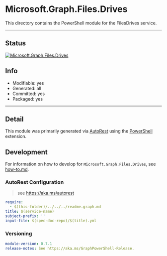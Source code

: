 <!-- region Generated -->
# Microsoft.Graph.Files.Drives
This directory contains the PowerShell module for the FilesDrives service.

---
## Status
[![Microsoft.Graph.Files.Drives](https://img.shields.io/powershellgallery/v/Microsoft.Graph.Files.Drives.svg?style=flat-square&label=Microsoft.Graph.Files.Drives "Microsoft.Graph.Files.Drives")](https://www.powershellgallery.com/packages/Microsoft.Graph.Files.Drives/)

## Info
- Modifiable: yes
- Generated: all
- Committed: yes
- Packaged: yes

---
## Detail
This module was primarily generated via [AutoRest](https://github.com/Azure/autorest) using the [PowerShell](https://github.com/Azure/autorest.powershell) extension.

## Development
For information on how to develop for `Microsoft.Graph.Files.Drives`, see [how-to.md](how-to.md).
<!-- endregion -->

### AutoRest Configuration

> see https://aka.ms/autorest

``` yaml
require:
  - $(this-folder)/../../../readme.graph.md
title: $(service-name)
subject-prefix: ''
input-file: $(spec-doc-repo)/$(title).yml
```
### Versioning

``` yaml
module-version: 0.7.1
release-notes: See https://aka.ms/GraphPowerShell-Release.
```
